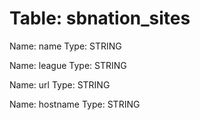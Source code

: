 Table: sbnation_sites
=====================

Name: name
Type: STRING

Name: league
Type: STRING

Name: url
Type: STRING

Name: hostname
Type: STRING

